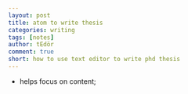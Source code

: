 ```yaml
---
layout: post
title: atom to write thesis
categories: writing
tags: [notes]
author: tEdör
comment: true
short: how to use text editor to write phd thesis
---
```


- helps focus on content; 
